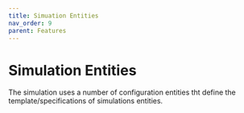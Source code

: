 ```yaml
---
title: Simuation Entities
nav_order: 9
parent: Features
---
```

# Simulation Entities

The simulation uses a number of configuration entities tht define the template/specifications of simulations entities.